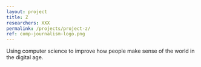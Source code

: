 ```yaml
---
layout: project
title: Z
researchers: XXX
permalink: /projects/project-z/
ref: comp-journalism-logo.png
---
```

Using computer science to improve how people make sense of the world in the digital age.
